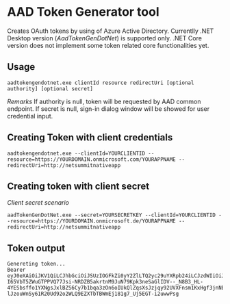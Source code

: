 # AAD Token Generator tool
Creates OAuth tokens by using of Azure Active Directory.
Currentlly .NET Desktop version (*AadTokenGenDotNet*) is supported only. .NET Core version does not implement some token related core functionalities yet.

## Usage
````
aadtokengendotnet.exe clientId resource redirectUri [optional authority] [optional secret]
````

*Remarks*
If authority is null, token will be requested by AAD common endpoint.
If secret is null, sign-in dialog window will be showed for user credential input.

##  Creating Token with client credentials
````
aadtokengendotnet.exe --clientId=YOURCLIENTID --resource=https://YOURDOMAIN.onmicrosoft.com/YOURAPPNAME --redirectUri=http://netsummitnativeapp
````

## Creating token with client secret
*Client secret scenario*
````
aadTokenGenDotNet.exe --secret=YOURSECRETKEY --clientId=YOURCLIENTID --resource=https://YOURDOMAIN.onmicrosoft.de/YOURAPPNAME --redirectUri=http://netsummitnativeapp
````

## Token output
````
Genereting token...
Bearer eyJ0eXAiOiJKV1QiLCJhbGciOiJSUzIOGFkZi0yY2ZlLTQ2yc29uYXRpb24iLCJzdWIiOiJaVnI4ekNhcDc1MHhvNU9ZRU5qa0FMYmdXelBLWEU5Y2xfZ2VMMS0xWURRIiwidGlkIjoiM2IwZjc4ZmQtMDFkNS00YzQzLWEyYWUtM2E2ZjZiOGNhYmU3IiwidW5pcXVlX25hbWUiOiJ1c2VyMUBkYW1pcmRvYnJpY2RhZW5ldC5vbm1pY3Jvc29mdC5jb20iLCJ1cG4iOiJ1c2VyMUBkYW1pcmRvYnJpY2RhZW5ldC5vbm1pY3Jvc29mdC5jb20iLCJ2ZXIiOiIxLjAifQ.behW4Wo9Lpxt4X19LpziQaRvzfxIAtwcVGs50wYLeLz-I65VbT5ZWuGTPPVQ77Jsi-NRDZB5akrtnM9JuN79Kpk3neSaGlIDV--_N8B3_HL-4YESbsffo1YXNgsJxlBZS6Cy7b1bqa3zOn6oIUkQlZqsXsJzjqy92UVXFnsm1KxHgf3jnNElk250UGUZB7CAxxqq7aG6dpVBQ1dCMHk5IMItWiN1NW67g642HkkZEc9v5HDjNwqZdW0054DjEcVgV_j5Y3DPRSFPoL2Uqejv7GlzOtPpZ-lJzouWnSy61R20Ud92o2WLQ9EZXTbTBWmEj181g7_Uj5EGT-i2uwwPsg
````
